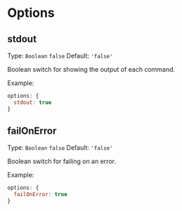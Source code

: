 # Options

## stdout
Type: `Boolean` `false`
Default: `'false'`

Boolean switch for showing the output of each command.

Example:
```js
options: {
  stdout: true
}
```

## failOnError
Type: `Boolean` `false`
Default: `'false'`

Boolean switch for failing on an error.

Example:
```js
options: {
  failOnError: true
}
```
